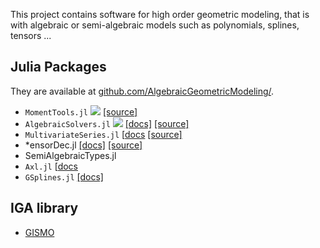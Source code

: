 

This project contains software for high order geometric modeling, that is with algebraic or semi-algebraic models such as polynomials, splines, tensors ...

## Julia Packages
They are available at [github.com/AlgebraicGeometricModeling/](https://github.com/AlgebraicGeometricModeling/).

- `MomentTools.jl` [![](https://img.shields.io/badge/docs-latest-blue.svg)](https://AlgebraicGeometricModeling.github.io/MomentTools.jl/) [[source]](https://github.com/AlgebraicGeometricModeling/MomentTools.jl/) 
- `AlgebraicSolvers.jl` [![](https://img.shields.io/badge/docs-latest-blue.svg)](https://AlgebraicGeometricModeling.github.io/MultivariateSeries.jl/)
[[docs]](https://algebraicgeometricmodeling.github.io/MultivariateSeries.jl/) [[source]](https://github.com/AlgebraicGeometricModeling/TensorDec.jl) 
- `MultivariateSeries.jl` [[docs](https://algebraicgeometricmodeling.github.io/MultivariateSeries.jl/) [[source]](https://github.com/AlgebraicGeometricModeling/TensorDec.jl) 
- *ensorDec.jl [[docs]](https://algebraicgeometricmodeling.github.io/TensorDec.jl/) [[source]](https://github.com/AlgebraicGeometricModeling/TensorDec.jl) 
- SemiAlgebraicTypes.jl
- `Axl.jl` [[docs](http://axl.inria.fr/doc/Axl.jl/)
- `GSplines.jl` [[docs]](https://AlgebraicGeometricModeling.github.io/GSplines.jl/)

## IGA library

- [GISMO](https://gismo.github.io/)
